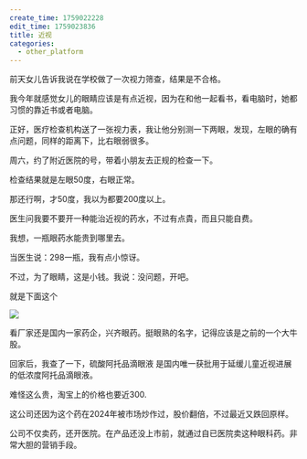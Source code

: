 ```yaml
---
create_time: 1759022228
edit_time: 1759023836
title: 近视
categories:
  - other_platform
---
```



前天女儿告诉我说在学校做了一次视力筛查，结果是不合格。

我今年就感觉女儿的眼睛应该是有点近视，因为在和他一起看书，看电脑时，她都习惯的靠近书或者电脑。

正好，医疗检查机构送了一张视力表，我让他分别测一下两眼，发现，左眼的确有点问题，同样的距离下，比右眼弱很多。

周六，约了附近医院的号，带着小朋友去正规的检查一下。

检查结果就是左眼50度，右眼正常。

那还行啊，才50度，我以为都要200度以上。

医生问我要不要开一种能治近视的药水，不过有点貴，而且只能自费。

我想，一瓶眼药水能贵到哪里去。

当医生说：298一瓶，我有点小惊讶。

不过，为了眼睛，这是小钱。我说：没问题，开吧。

就是下面这个

<img src="/assets/P3YUb0Dvyow74Ix8YvYcL7gHnVd.png" src-width="435" class="markdown-img m-auto" src-height="246" align="center"/>

看厂家还是国内一家药企，兴齐眼药。挺眼熟的名字，记得应该是之前的一个大牛股。

回家后，我查了一下，硫酸阿托品滴眼液 是国内唯一获批用于延缓儿童近视进展的低浓度阿托品滴眼液。

难怪这么贵，淘宝上的价格也要近300.

这公司还因为这个药在2024年被市场炒作过，股价翻倍，不过最近又跌回原样。

公司不仅卖药，还开医院。在产品还没上市前，就通过自已医院卖这种眼科药。非常大胆的营销手段。

